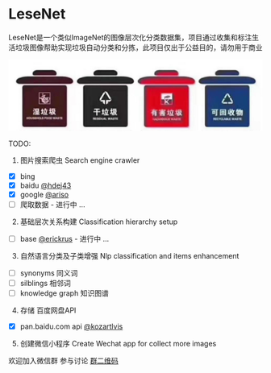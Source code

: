 # LeseNet

LeseNet是一个类似ImageNet的图像层次化分类数据集，项目通过收集和标注生活垃圾图像帮助实现垃圾自动分类和分拣，此项目仅出于公益目的，请勿用于商业

![](https://raw.githubusercontent.com/Erickrus/LeseNet/master/misc/img/trashbin.jpg )


TODO:

1. 图片搜索爬虫 Search engine crawler
 - [x] bing
 - [x] baidu [@hdej43](https://github.com/hdej43)
 - [x] google [@ariso](https://github.com/arisosoftware)
 - [ ] 爬取数据 - 进行中 ...
2. 基础层次关系构建 Classification hierarchy setup
 - [ ] base [@erickrus](https://github.com/erickrus) - 进行中 ...
3. 自然语言分类及子类增强 Nlp classification and items enhancement 
 - [ ] synonyms 同义词
 - [ ] silblings 相邻词
 - [ ] knowledge graph 知识图谱
4. 存储 百度网盘API
 - [x] pan.baidu.com api [@kozartlvis](https://github.com/Kozartlvis)
5. 创建微信小程序 Create Wechat app for collect more images


欢迎加入微信群 参与讨论
[群二维码](https://raw.githubusercontent.com/Erickrus/LeseNet/master/misc/img/3DB61583-D958-4AA3-9A25-CDEAA066B577.jpeg )
